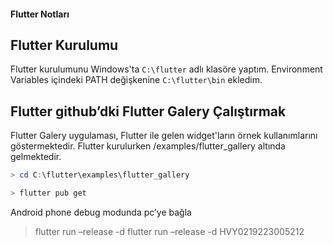 #### Flutter Notları


## Flutter Kurulumu

Flutter kurulumunu Windows'ta ``C:\flutter`` adlı klasöre yaptım. 
Environment Variables içindeki PATH değişkenine ``C:\flutter\bin`` ekledim.


## Flutter github’dki Flutter Galery Çalıştırmak

Flutter Galery uygulaması, Flutter ile gelen widget'ların örnek kullanımlarını göstermektedir.
Flutter kurulurken <FLUTTER-DIRECTORY>/examples/flutter_gallery altında gelmektedir.

```powershell
> cd C:\flutter\examples\flutter_gallery

> flutter pub get

```

Android phone debug modunda pc’ye bağla

> flutter run –release -d <Telephone>
> flutter run –release -d HVY0219223005212
